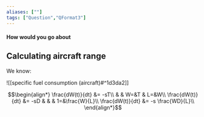 ```yaml
---
aliases: [""]
tags: ["Question","QFormat3"]
---
```


#### How would you go about
## Calculating aircraft range
We know:

![[specific fuel consumption (aircraft)#^1d3da2]]

$$\begin{align*}
   \frac{dW(t)}{dt} &= -sT\\
& & W=&T & L=&W\\
\frac{dW(t)}{dt} &= -sD &   &  &  1=&\frac{W}{L}\\
\frac{dW(t)}{dt} &= -s \frac{WD}{L}\\
\end{align*}$$